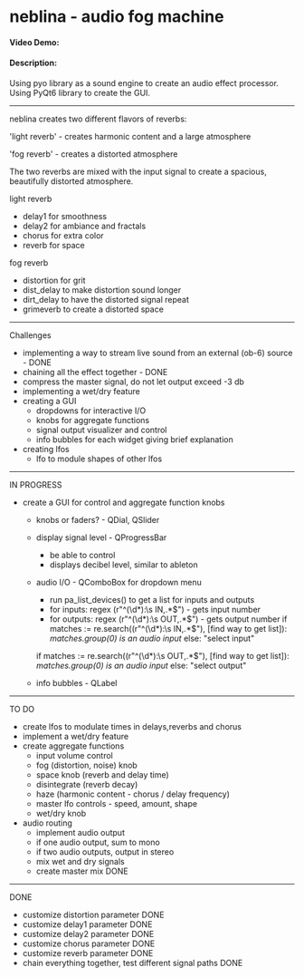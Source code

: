 # neblina - audio fog machine
#### Video Demo:  <URL HERE>
#### Description:
Using pyo library as a sound engine to create an audio effect processor.
Using PyQt6 library to create the GUI.
____________________________

neblina creates two different flavors of reverbs:

'light reverb' - creates harmonic content and a large atmosphere

'fog reverb' - creates a distorted atmosphere

The two reverbs are mixed with the input signal to create a spacious, beautifully distorted atmosphere.

light reverb
- delay1 for smoothness
- delay2 for ambiance and fractals
- chorus for extra color
- reverb for space

fog reverb
- distortion for grit
- dist_delay to make distortion sound longer
- dirt_delay to have the distorted signal repeat
- grimeverb to create a distorted space
____________________________

Challenges
- implementing a way to stream live sound from an external (ob-6) source - DONE
- chaining all the effect together - DONE
- compress the master signal, do not let output exceed -3 db
- implementing a wet/dry feature
- creating a GUI
    - dropdowns for interactive I/O
    - knobs for aggregate functions
    - signal output visualizer and control
    - info bubbles for each widget giving brief explanation
- creating lfos
    - lfo to module shapes of other lfos 
____________________________

IN PROGRESS
- create a GUI for control and aggregate function knobs
    - knobs or faders? - QDial, QSlider
    - display signal level - QProgressBar
        - be able to control
        - displays decibel level, similar to ableton
    - audio I/O - QComboBox for dropdown menu
        - run pa_list_devices() to get a list for inputs and outputs
        - for inputs: regex (r"^(\d*):\s IN,.*$") - gets input number
        - for outputs: regex (r"^(\d*):\s OUT,.*$") - gets output number
        if matches := re.search((r"^(\d*):\s IN,.*$"), [find way to get list]):
            *matches.group(0) is an audio input*
        else:
            "select input"


        if matches := re.search((r"^(\d*):\s OUT,.*$"), [find way to get list]):
            *matches.group(0) is an audio input*
        else:
            "select output"
    - info bubbles - QLabel
____________________________

TO DO
- create lfos to modulate times in delays,reverbs and chorus
- implement a wet/dry feature
- create aggregate functions
    - input volume control
    - fog (distortion, noise) knob
    - space knob (reverb and delay time)
    - disintegrate (reverb decay)
    - haze (harmonic content - chorus / delay frequency)
    - master lfo controls - speed, amount, shape
    - wet/dry knob
- audio routing
    - implement audio output
    - if one audio output, sum to mono
    - if two audio outputs, output in stereo
    - mix wet and dry signals 
    - create master mix DONE
______________________________

DONE
- customize distortion parameter DONE
- customize delay1 parameter DONE
- customize delay2 parameter DONE
- customize chorus parameter DONE
- customize reverb parameter DONE
- chain everything together, test different signal paths DONE
